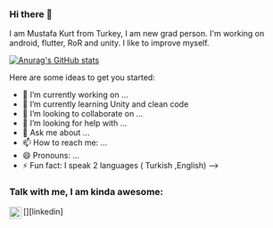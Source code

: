 ### Hi there 👋
I am Mustafa Kurt from Turkey,  I am new grad person. I'm working on android, flutter, RoR and unity. I like to improve myself.

[![Anurag's GitHub stats](https://github-readme-stats.vercel.app/api?username=mustafakurt07)](https://github.com/anuraghazra/github-readme-stats)



Here are some ideas to get you started:

- 🔭 I’m currently working on ...
- 🌱 I’m currently learning Unity and clean code
- 👯 I’m looking to collaborate on ...
- 🤔 I’m looking for help with ...
- 💬 Ask me about ...
- 📫 How to reach me: ...
- 😄 Pronouns: ...
- ⚡ Fun fact: I speak 2 languages ( Turkish ,English)
-->

### Talk with me, I am kinda awesome:
[<img align="left" alt="holisitc_developer | LinkedIn" width="22px" src="https://cdn.jsdelivr.net/npm/simple-icons@v3/icons/linkedin.svg" />][linkedin]
